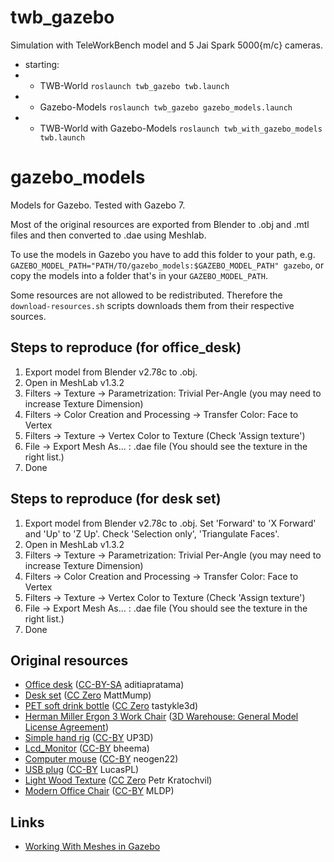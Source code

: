 # twb_gazebo

Simulation with TeleWorkBench model and 5 Jai Spark 5000{m/c} cameras.

* starting:
* * TWB-World ```roslaunch twb_gazebo twb.launch``` 
* * Gazebo-Models ```roslaunch twb_gazebo gazebo_models.launch``` 
* * TWB-World with Gazebo-Models ```roslaunch twb_with_gazebo_models twb.launch``` 


# gazebo_models

Models for Gazebo. Tested with Gazebo 7.

Most of the original resources are exported from Blender to .obj and .mtl files and then converted to .dae using Meshlab.

To use the models in Gazebo you have to add this folder to your path, e.g. `GAZEBO_MODEL_PATH="PATH/TO/gazebo_models:$GAZEBO_MODEL_PATH" gazebo`, or copy the models into a folder that's in your `GAZEBO_MODEL_PATH`.

Some resources are not allowed to be redistributed. Therefore the `download-resources.sh` scripts downloads them from their respective sources.

## Steps to reproduce (for office_desk)

1. Export model from Blender v2.78c to .obj.
2. Open in MeshLab v1.3.2
3. Filters -> Texture -> Parametrization: Trivial Per-Angle (you may need to increase Texture Dimension)
4. Filters -> Color Creation and Processing -> Transfer Color: Face to Vertex
5. Filters -> Texture -> Vertex Color to Texture (Check 'Assign texture')
6. File -> Export Mesh As... : .dae file (You should see the texture in the right list.)
7. Done

## Steps to reproduce (for desk set)

1. Export model from Blender v2.78c to .obj. Set 'Forward' to 'X Forward' and 'Up' to 'Z Up'. Check 'Selection only', 'Triangulate Faces'.
2. Open in MeshLab v1.3.2
3. Filters -> Texture -> Parametrization: Trivial Per-Angle (you may need to increase Texture Dimension)
4. Filters -> Color Creation and Processing -> Transfer Color: Face to Vertex
5. Filters -> Texture -> Vertex Color to Texture (Check 'Assign texture')
6. File -> Export Mesh As... : .dae file (You should see the texture in the right list.)
7. Done


## Original resources

- [Office desk](http://www.blendswap.com/blends/view/66643) ([CC-BY-SA](https://creativecommons.org/licenses/by-sa/3.0/) aditiapratama)
- [Desk set](http://www.blendswap.com/blends/view/14877) ([CC Zero](http://creativecommons.org/publicdomain/zero/1.0/) MattMump)
- [PET soft drink bottle](http://www.blendswap.com/blends/view/69117) ([CC Zero](http://creativecommons.org/publicdomain/zero/1.0/) tastykle3d)
- [Herman Miller Ergon 3 Work Chair](https://3dwarehouse.sketchup.com/model/uf86c8d78-97aa-4920-a1ef-e76999a30b3a/Herman-Miller-Ergon-3-Work-Chai) ([3D Warehouse: General Model License Agreement](https://3dwarehouse.sketchup.com/tos.html#license))
- [Simple hand rig](http://www.blendswap.com/blends/view/75824) ([CC-BY](http://creativecommons.org/licenses/by/3.0/) UP3D)
- [Lcd_Monitor](http://www.blendswap.com/blends/view/68813) ([CC-BY](http://creativecommons.org/licenses/by/3.0/) bheema)
- [Computer mouse](http://www.blendswap.com/blends/view/61128) ([CC-BY](http://creativecommons.org/licenses/by/3.0/) neogen22)
- [USB plug](http://www.blendswap.com/blends/view/82995) ([CC-BY](http://www.blendswap.com/blends/view/82995) LucasPL)
- [Light Wood Texture](http://www.publicdomainpictures.net/view-image.php?image=26031&picture=light-wood-texture) ([CC Zero](http://creativecommons.org/publicdomain/zero/1.0/) Petr Kratochvil)
- [Modern Office Chair](https://www.blendswap.com/blends/view/73454) ([CC-BY](https://www.blendswap.com/blends/view/73454) MLDP)

## Links

- [Working With Meshes in Gazebo](https://github.com/ethz-asl/rotors_simulator/wiki/Working-With-Meshes-in-Gazebo)
